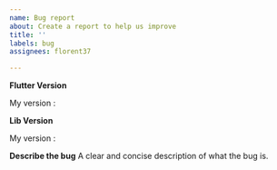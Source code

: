 ```yaml
---
name: Bug report
about: Create a report to help us improve
title: ''
labels: bug
assignees: florent37

---
```


**Flutter Version**

My version : 

**Lib Version**

My version : 

**Describe the bug**
A clear and concise description of what the bug is.
